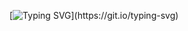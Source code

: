 [![Typing SVG](https://readme-typing-svg.demolab.com?font=Nova+Square&weight=800&size=24&pause=1000&color=18F7A4&random=false&width=435&lines=Hi+there!+I+am+Sinan%2C;I'm+fullstack+React+developer%2C;and+MERN-Stack+Developer.)](https://git.io/typing-svg)
